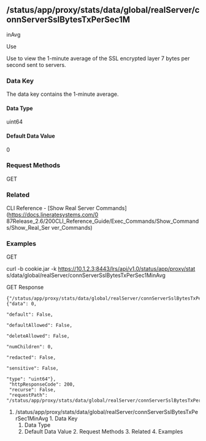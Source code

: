 ## /status/app/proxy/stats/data/global/realServer/connServerSslBytesTxPerSec1M
inAvg

Use

Use to view the 1-minute average of the SSL encrypted layer 7 bytes per second
sent to servers.

### Data Key

The data key contains the 1-minute average.

#### Data Type

uint64

#### Default Data Value

0

### Request Methods

GET

### Related

CLI Reference - [Show Real Server Commands](https://docs.lineratesystems.com/0
87Release_2.6/200CLI_Reference_Guide/Exec_Commands/Show_Commands/Show_Real_Ser
ver_Commands)

### Examples

GET

curl -b cookie.jar -k https://10.1.2.3:8443/lrs/api/v1.0/status/app/proxy/stat
s/data/global/realServer/connServerSslBytesTxPerSec1MinAvg

GET Response

    
    
    {"/status/app/proxy/stats/data/global/realServer/connServerSslBytesTxPerSec1MinAvg": {"data": 0,
                                                                                           "default": False,
                                                                                           "defaultAllowed": False,
                                                                                           "deleteAllowed": False,
                                                                                           "numChildren": 0,
                                                                                           "redacted": False,
                                                                                           "sensitive": False,
                                                                                           "type": "uint64"},
     "httpResponseCode": 200,
     "recurse": False,
     "requestPath": "/status/app/proxy/stats/data/global/realServer/connServerSslBytesTxPerSec1MinAvg"}
    

  1. /status/app/proxy/stats/data/global/realServer/connServerSslBytesTxPerSec1MinAvg
    1. Data Key
      1. Data Type
      2. Default Data Value
    2. Request Methods
    3. Related
    4. Examples

